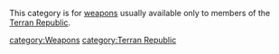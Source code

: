 This category is for [weapons](weapon "wikilink") usually available only
to members of the [Terran Republic](Terran_Republic "wikilink").

[category:Weapons](category:Weapons "wikilink") [category:Terran
Republic](category:Terran_Republic "wikilink")